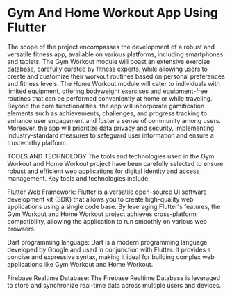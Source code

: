 # Gym And Home Workout App Using Flutter 

The scope of the project encompasses the development of a robust and versatile fitness app, available on various platforms, including smartphones and tablets. The Gym Workout module will boast an extensive exercise database, carefully curated by fitness experts, while allowing users to create and customize their workout routines based on personal preferences and fitness levels. The Home Workout module will cater to individuals with limited equipment, offering bodyweight exercises and equipment-free routines that can be performed conveniently at home or while traveling.
Beyond the core functionalities, the app will incorporate gamification elements such as achievements, challenges, and progress tracking to enhance user engagement and foster a sense of community among users. Moreover, the app will prioritize data privacy and security, implementing industry-standard measures to safeguard user information and ensure a trustworthy platform.

TOOLS AND TECHNOLOGY
The tools and technologies used in the Gym Workout and Home Workout project have been carefully selected to ensure robust and efficient web applications for digital identity and access management. Key tools and technologies include: 

Flutter Web Framework: Flutter is a versatile open-source UI software development kit (SDK) that allows you to create high-quality web applications using a single code base. By leveraging Flutter's features, the Gym Workout and Home Workout project achieves cross-platform compatibility, allowing the application to run smoothly on various web browsers. 

Dart programming language: Dart is a modern programming language developed by Google and used in conjunction with Flutter. It provides a concise and expressive syntax, making it ideal for building complex web applications like Gym Workout and Home Workout.

Firebase Realtime Database: The Firebase Realtime Database is leveraged to store and synchronize real-time data across multiple users and devices. 

